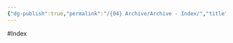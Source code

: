 ```yaml
---
{"dg-publish":true,"permalink":"/{04} Archive/Archive - Index/","title":"Archive - Index","pinned":true}
---
```



#Index


